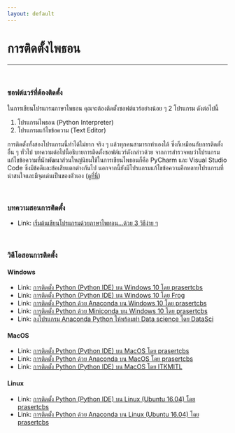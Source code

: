 ```yaml
---
layout: default
---
```


# การติดตั้งไพธอน

---

<br>

### **ซอฟต์แวร์ที่ต้องติดตั้ง**

ในการเขียนโปรแกรมภาษาไพธอน คุณจะต้องติดตั้งซอฟต์แวร์อย่างน้อย ๆ 2 โปรแกรม ดังต่อไปนี้
1. โปรแกรมไพธอน (Python Interpreter)
2. โปรแกรมแก้ไขข้อความ (Text Editor) 

การติดตั้งทั้งสองโปรแกรมนี้ทำได้ไม่ยาก จริง ๆ แล้วทุกคนสามารถทำเองได้ ซึ่งก็เหมือนกับการติดตั้งอื่น ๆ ทั่วไป บทความต่อไปนี้อธิบายการติดตั้งซอฟต์แวร์ดังกล่าวด้วย จากการสำรวจพบว่าโปรแกรมแก้ไขข้อความที่นักพัฒนาส่วนใหญ่นิยมใช้ในการเขียนไพธอนก็คือ PyCharm และ Visual Studio Code ซึ่งมีข้อดีและข้อเสียแตกต่างกันไป นอกจากนี้ยังมีโปรแกรมแก้ไขข้อความอีกหลายโปรแกรมที่น่าสนใจและมีจุดเด่นเป็นของตัวเอง ([ดูที่นี่][text-editor-python])

[text-editor-python]: /tools/text-editor

<br>

### **บทความสอนการติดตั้ง**

- Link: [เริ่มต้นเขียนโปรแกรมด้วยภาษาไพทอน…ด้วย 3 วิธีง่าย ๆ][dek-d-install-python]

[dek-d-install-python]: https://school.dek-d.com/blog/featured/%E0%B8%A0%E0%B8%B2%E0%B8%A9%E0%B8%B2%E0%B9%84%E0%B8%9E%E0%B8%97%E0%B8%AD%E0%B8%99/

<br>

### **วิดีโอสอนการติดตั้ง**

#### Windows

- Link: [การติดตั้ง Python (Python IDE) บน Windows 10 โดย prasertcbs][prasert-py-win]
- Link: [การติดตั้ง Python (Python IDE) บน Windows 10 โดย Frog][frog-py-win]
- Link: [การติดตั้ง Python ด้วย Anaconda บน Windows 10 โดย prasertcbs][prasert-py-win-ana]
- Link: [การติดตั้ง Python ด้วย Miniconda บน Windows 10 โดย prasertcbs][prasert-py-win-mini]
- Link: [ลงโปรแกรม Anaconda Python ให้พร้อมทำ Data science โดย DataSci][datasci-install-py-ana]

[prasert-py-win]: https://www.youtube.com/watch?v=DI7eca5Kzdc
[frog-py-win]: https://www.youtube.com/watch?v=VIqDRgKNhAc
[prasert-py-win-ana]: https://www.youtube.com/watch?v=1rEvpJTL3Ls
[prasert-py-win-mini]: https://www.youtube.com/watch?v=NxIwWGKuSco
[datasci-install-py-ana]: https://www.youtube.com/watch?v=1Rmfq60fGT4

#### MacOS

- Link: [การติดตั้ง Python (Python IDE) บน MacOS โดย prasertcbs][prasert-py-mac]
- Link: [การติดตั้ง Python ด้วย Anaconda บน MacOS โดย prasertcbs][prasert-py-mac]
- Link: [การติดตั้ง Python (Python IDE) บน MacOS โดย ITKMITL][kmitl-py-mac]

[prasert-py-mac]: https://www.youtube.com/watch?v=MBP0kihneVU
[prasert-py-mac-ana]: https://www.youtube.com/watch?v=xhQ-w2bEffs
[kmitl-py-mac]: https://www.youtube.com/watch?v=Ye5IlanQ7HQ

#### Linux

- Link: [การติดตั้ง Python (Python IDE) บน Linux (Ubuntu 16.04) โดย prasertcbs][prasert-py-ubu]
- Link: [การติดตั้ง Python ด้วย Anaconda บน Linux (Ubuntu 16.04) โดย prasertcbs][prasert-py-ubu-ana]

[prasert-py-ubu]: https://www.youtube.com/watch?v=fFShEo17hpQ
[prasert-py-ubu-ana]: https://www.youtube.com/watch?v=mUhhzxllqgE
